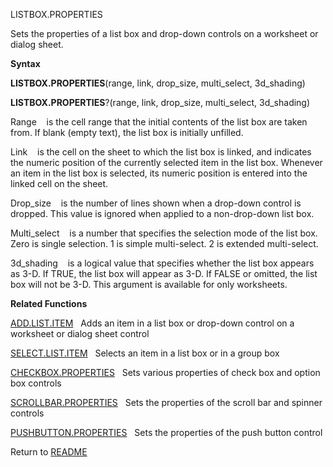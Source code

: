 LISTBOX.PROPERTIES

Sets the properties of a list box and drop-down controls on a worksheet
or dialog sheet.

**Syntax**

**LISTBOX.PROPERTIES**(range, link, drop\_size, multi\_select,
3d\_shading)

**LISTBOX.PROPERTIES**?(range, link, drop\_size, multi\_select,
3d\_shading)

Range&nbsp;&nbsp;&nbsp;&nbsp;is the cell range that the initial contents
of the list box are taken from. If blank (empty text), the list box is
initially unfilled.

Link&nbsp;&nbsp;&nbsp;&nbsp;is the cell on the sheet to which the list
box is linked, and indicates the numeric position of the currently
selected item in the list box. Whenever an item in the list box is
selected, its numeric position is entered into the linked cell on the
sheet.

Drop\_size&nbsp;&nbsp;&nbsp;&nbsp;is the number of lines shown when a
drop-down control is dropped. This value is ignored when applied to a
non-drop-down list box.

Multi\_select&nbsp;&nbsp;&nbsp;&nbsp;is a number that specifies the
selection mode of the list box. Zero is single selection. 1 is simple
multi-select. 2 is extended multi-select.

3d\_shading&nbsp;&nbsp;&nbsp;&nbsp;is a logical value that specifies
whether the list box appears as 3-D. If TRUE, the list box will appear
as 3-D. If FALSE or omitted, the list box will not be 3-D. This argument
is available for only worksheets.

**Related Functions**

[ADD.LIST.ITEM](ADD.LIST.ITEM.md)&nbsp;&nbsp;&nbsp;Adds an item in a list box or drop-down
control on a worksheet or dialog sheet control

[SELECT.LIST.ITEM](SELECT.LIST.ITEM.md)&nbsp;&nbsp;&nbsp;Selects an item in a list box or in a
group box

[CHECKBOX.PROPERTIES](CHECKBOX.PROPERTIES.md)&nbsp;&nbsp;&nbsp;Sets various properties of check
box and option box controls

[SCROLLBAR.PROPERTIES](SCROLLBAR.PROPERTIES.md)&nbsp;&nbsp;&nbsp;Sets the properties of the scroll
bar and spinner controls

[PUSHBUTTON.PROPERTIES](PUSHBUTTON.PROPERTIES.md)&nbsp;&nbsp;&nbsp;Sets the properties of the push
button control



Return to [README](README.md)

